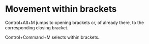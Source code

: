 # Movement within brackets

Control+Alt+M jumps to opening brackets or, of already there, to the corresponding closing bracket.

Control+Command+M selects within brackets.

